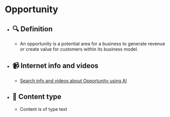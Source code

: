 # Opportunity
- ## 🔍 Definition
  - An opportunity is a potential area for a business to generate revenue or create value for customers within its business model.
- ## 📹 Internet info and videos
  - [Search info and videos about Opportunity using AI](https://www.perplexity.ai/search?q=videos+about+Opportunity:+An+opportunity+is+a+potential+area+for+a+business+to+generate+revenue+or+create+value+for+customers+within+its+business+model.
)
- ## 📰 Content type 
  - Content is of type text
